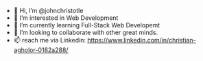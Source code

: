 - 👋 Hi, I’m @johnchristotle
- 👀 I’m interested in Web Development 
- 🌱 I’m currently learning Full-Stack Web Developemt
- 💞️ I’m looking to collaborate with other great minds.
- 📫 reach me via Linkedin: https://www.linkedin.com/in/christian-agholor-0182a288/

<!---
johnchristotle/johnchristotle is a ✨ special ✨ repository because its `README.md` (this file) appears on your GitHub profile.
You can click the Preview link to take a look at your changes.
--->
